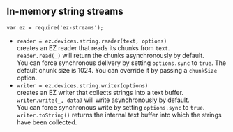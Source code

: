 ## In-memory string streams

`var ez = require('ez-streams');`

* `reader = ez.devices.string.reader(text, options)`  
  creates an EZ reader that reads its chunks from `text`.  
  `reader.read(_)` will return the chunks asynchronously by default.  
  You can force synchronous delivery by setting `options.sync` to `true`.
  The default chunk size is 1024. You can override it by passing 
  a `chunkSize` option.
* `writer = ez.devices.string.writer(options)`  
  creates an EZ writer that collects strings into a text buffer.  
  `writer.write(_, data)` will write asynchronously by default.  
  You can force synchronous write by setting `options.sync` to `true`.
  `writer.toString()` returns the internal text buffer into which the 
  strings have been collected.
